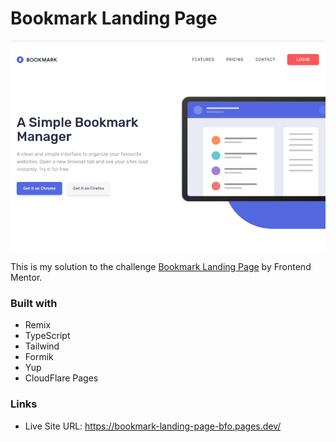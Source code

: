 # Bookmark Landing Page

![Design preview for the Bookmark Landing Page](./public/assets/preview.jpg)

This is my solution to the challenge [Bookmark Landing Page](https://www.frontendmentor.io/challenges/bookmark-landing-page-5d0b588a9edda32581d29158) by Frontend Mentor.

### Built with

- Remix
- TypeScript
- Tailwind
- Formik
- Yup
- CloudFlare Pages

### Links

- Live Site URL: <https://bookmark-landing-page-bfo.pages.dev/>
